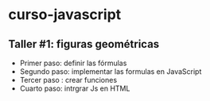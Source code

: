 # curso-javascript

## Taller #1: figuras geométricas

- Primer paso: definir las fórmulas
- Segundo paso: implementar las formulas en JavaScript
- Tercer paso : crear funciones
- Cuarto paso: intrgrar Js en HTML